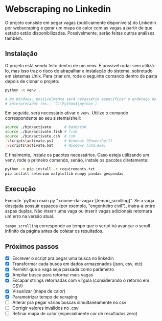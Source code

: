# Webscraping no Linkedin

O projeto consiste em pegar vagas (publicamente disponíveis) do Linkedin por
webscraping e gerar um mapa de calor com as vagas a partir de que estado estão
disponibilizadas. Possivelmente, serão feitas outras análises também. 

## Instalação

O projeto está sendo feito dentro de um venv. É possível rodar sem utilizá-lo,
mas isso traz o risco de atrapalhar a instalação do sistema, sobretudo em
sistemas Unix. Para criar um, rode o seguinte comando dentro da pasta depois 
de clonar o projeto:  

```bash
python -m venv .

# No Windows, possivelmente será necessário especificar o endereço do
# interpretador (ex.: `C:\Python3\python`).  
```

Em seguida, será necessário ativar o `venv`. Utilize o comando correspondente 
ao seu sistema/shell:  

```bash
source ./bin/activate      # bash/zsh
source ./bin/activate.fish # fish
source ./bin/activate.csh  # csh
.\Scripts\activate.ps1     # Windows (Powershell) 
.\Scripts\activate.bat     # Windows (cmd.exe)
```

E finalmente, instale os pacotes necessários. Caso esteja utilizando um venv,
rode o primeiro comando, senão, instale os pacotes diretamente:  
```bash
python -m pip install -r requirements.txt
pip install selenium matplotlib numpy pandas geopandas
```

## Execução

Execute `python main.py "\<nome-da-vaga\> \[tempo_scrolling\]". Se a vaga
desejada possuir espaços (por exemplo, "engenheiro civil"), insira-a entre
aspas duplas. Não inserir uma vaga ou inserir vagas adicionais retornará um 
erro na versão atual.  

`tempo_scrolling` corresponde ao tempo que o script irá avançar o scroll 
infinito da página antes de coletar os resultados.  

## Próximos passos

- [x] Escrever o script pra pegar uma busca no linkedin
- [x] Transformar cada busca em dados armazenados (json, csv, etc)
- [x] Permitir que a vaga seja passada como parâmetro
- [x] Ampliar busca para retornar mais vagas
- [x] Escapar strings retornadas com vírgula (considerando o retorno em CSV)
- [x] Visualizar (mapa de calor)
- [x] Parametrizar tempo de scraping
- [ ] Alterar pra pegar várias buscas simultaneamente no csv
- [ ] Corrigir valores inválidos no .csv
- [ ] Refinar mapa de calor (especialmente cor de resultados zero)
